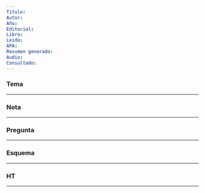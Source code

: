 ```yaml
---
Título:
Autor:
Año:
Editorial:
Libro:
Leido:
APA:
Resumen generado:
Audio:
Consultado:
---
```

### Tema


---
### Nota 


---
### Pregunta 

---
### Esquema

---
### HT

---
